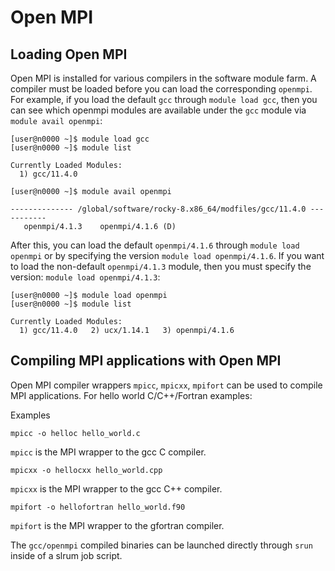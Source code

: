 # Open MPI

## Loading Open MPI

Open MPI is installed for various compilers in the software module farm. A compiler must be loaded before you can load the corresponding `openmpi`. For example, if you load the default `gcc` through `module load gcc`, then you can see which openmpi modules are available under the `gcc` module via `module avail openmpi`:

```
[user@n0000 ~]$ module load gcc
[user@n0000 ~]$ module list

Currently Loaded Modules:
  1) gcc/11.4.0

[user@n0000 ~]$ module avail openmpi

-------------- /global/software/rocky-8.x86_64/modfiles/gcc/11.4.0 -----------
   openmpi/4.1.3    openmpi/4.1.6 (D)
```

After this, you can load the default `openmpi/4.1.6` through `module load openmpi` or by specifying the version `module load openmpi/4.1.6`. If you want to load the non-default `openmpi/4.1.3` module, then you must specify the version: `module load openmpi/4.1.3`:

```
[user@n0000 ~]$ module load openmpi
[user@n0000 ~]$ module list

Currently Loaded Modules:
  1) gcc/11.4.0   2) ucx/1.14.1   3) openmpi/4.1.6
```

## Compiling MPI applications with Open MPI

Open MPI compiler wrappers `mpicc`, `mpicxx`, `mpifort` can be used to compile MPI applications. For hello world C/C++/Fortran examples:

Examples

```
mpicc -o helloc hello_world.c
```

`mpicc` is the MPI wrapper to the gcc C compiler.

```
mpicxx -o hellocxx hello_world.cpp
```

`mpicxx` is the MPI wrapper to the gcc C++ compiler.

```
mpifort -o hellofortran hello_world.f90
```

`mpifort` is the MPI wrapper to the gfortran compiler.

The `gcc/openmpi` compiled binaries can be launched directly through `srun` inside of a slrum job script.
